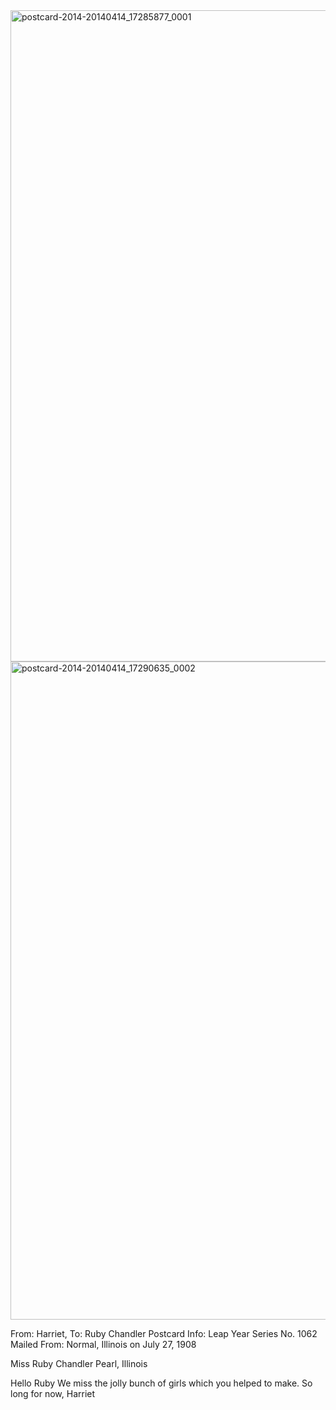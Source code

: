 <html><body><a href="http://107.170.91.122/wp-content/uploads/2014/04/postcard-2014-20140414_17285877_0001.jpg"><img class="alignnone size-full wp-image-210" src="http://107.170.91.122/wp-content/uploads/2014/04/postcard-2014-20140414_17285877_0001.jpg" alt="postcard-2014-20140414_17285877_0001" width="1516" height="1042"></a> <a href="http://107.170.91.122/wp-content/uploads/2014/04/postcard-2014-20140414_17290635_0002.jpg"><img class="alignnone size-full wp-image-211" src="http://107.170.91.122/wp-content/uploads/2014/04/postcard-2014-20140414_17290635_0002.jpg" alt="postcard-2014-20140414_17290635_0002" width="1535" height="1053">
</a>

From: Harriet, To: Ruby Chandler
Postcard Info: Leap Year Series No. 1062
Mailed From: Normal, Illinois on July 27, 1908

Miss Ruby Chandler
Pearl, Illinois

Hello Ruby
We miss the jolly bunch of girls which you helped to make.
So long for now,
Harriet</body></html>